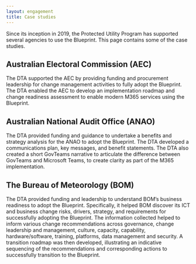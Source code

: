 ```yaml
--- 
layout: engagement 
title: Case studies
---
```


Since its inception in 2019, the Protected Utility Program has supported several agencies to use the Blueprint. This page contains some of the case studies.  

## Australian Electoral Commission (AEC)

The DTA supported the AEC by providing funding and procurement leadership for change management activities to fully adopt the Blueprint. The DTA enabled the AEC to develop an implementation roadmap and change readiness assessment to enable modern M365 services using the Blueprint. 

## Australian National Audit Office (ANAO)

The DTA provided funding and guidance to undertake a benefits and strategy analysis for the ANAO to adopt the Blueprint. The DTA developed a communications plan, key messages, and benefit statements. The DTA also created a short GovTeams narrative to articulate the difference between GovTeams and Microsoft Teams, to create clarity as part of the M365 implementation. 

## The Bureau of Meteorology (BOM)

The DTA provided funding and leadership to understand BOM’s business readiness to adopt the Blueprint. Specifically, it helped BOM discover its ICT and business change risks, drivers, strategy, and requirements for successfully adopting the Blueprint. The information collected helped to inform various change recommendations across governance, change leadership and management, culture, capacity, capability, hardware/software, training, platforms, data management and security. A transition roadmap was then developed, illustrating an indicative sequencing of the recommendations and corresponding actions to successfully transition to the Blueprint.  
